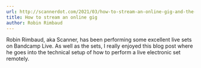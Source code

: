 ```yaml
---
url: http://scannerdot.com/2021/03/how-to-stream-an-online-gig-and-the-joy-of-bandcamp-live/
title: How to stream an online gig
author: Robin Rimbaud
---
```


Robin Rimbaud, aka Scanner, has been performing some excellent live sets on Bandcamp Live. As well as the sets, I really enjoyed this blog post where he goes into the technical setup of how to perform a live electronic set remotely.
